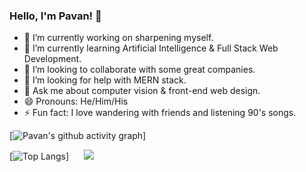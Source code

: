 ### Hello, I'm Pavan! 👋


- 🔭 I’m currently working on sharpening myself.
- 🌱 I’m currently learning Artificial Intelligence & Full Stack Web Development.
- 👯 I’m looking to collaborate with some great companies.
- 🤔 I’m looking for help with MERN stack.
- 💬 Ask me about computer vision & front-end web design.
- 😄 Pronouns: He/Him/His
- ⚡ Fun fact: I love wandering with friends and listening 90's songs.

[![Pavan's github activity graph](https://activity-graph.herokuapp.com/graph?username=PavanKhotS17&theme=react-dark)]

[![Top Langs](https://github-readme-stats.vercel.app/api/top-langs/?username=PavanKhotS17)] &nbsp;&nbsp;&nbsp;&nbsp; <img src= "https://github-readme-stats.vercel.app/api?username=PavanKhotS17&&show_icons=true&title_color=ffffff&icon_color=bb2acf&text_color=daf7dc&bg_color=151515" >

